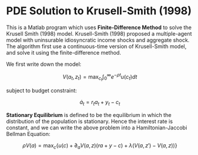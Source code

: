 # PDE Solution to Krusell-Smith (1998)

This is a Matlab program which uses **Finite-Difference Method** to solve the Krusell Smith (1998) model. Krusell-Smith (1998) proposed a 
multiple-agent model with uninsurable idiosyncratic income shocks and aggregate shock. The algorithm first use a continuous-time version 
of Krusell-Smith model, and solve it using the finite-difference method.

We first write down the model:

```math
V(a_t, z_t) = \max_{c_t} \int_0^\infty e^{-\rho t} u(c_t) dt
```
subject to budget constraint:

```math
\dot{a}_t = r_t a_t + y_t - c_t
```

**Stationary Equilibrium** is defined to be the equilibrium in which the distribution of the population is stationary. Hence the interest rate
is constant, and we can write the above problem into a Hamiltonian-Jaccobi Bellman Equation:

```math 
\rho V(a) = \max_{c} \{ u(c) + \partial_a V(a, z)(ra + y - c) + \lambda(V(a,z') - V(a,z))\}
```
